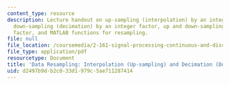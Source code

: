 ```yaml
---
content_type: resource
description: Lecture handout on up-sampling (interpolation) by an integer factor,
  down-sampling (decimation) by an integer factor, up and down-sampling with a non-integer
  factor, and MATLAB functions for resampling.
file: null
file_location: /coursemedia/2-161-signal-processing-continuous-and-discrete-fall-2008/d2497b9db2c033d1979c5ae711287414_updownsampling.pdf
file_type: application/pdf
resourcetype: Document
title: 'Data Resampling: Interpolation (Up-sampling) and Decimation (Down-sampling)'
uid: d2497b9d-b2c0-33d1-979c-5ae711287414
---
```

